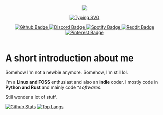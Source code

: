 <div id="header" align="center"><img src="https://cdn.discordapp.com/attachments/1064529422079758346/1064534635838717972/unnamed.gif"/></div>

<p align="center">
  <a href="https://git.io/typing-svg"><img src="https://readme-typing-svg.demolab.com?font=Fira+Code&size=15&pause=1000&width=435&lines=CODING+EVERYDAY+AND+EVERYWHERE+LIKE+A+HACKER" alt="Typing SVG" /></a>
</p>

<div id="badges" align="center">
  <a href="https://github.com/imindMan">
    <img src="https://img.shields.io/badge/Github-blue?style=for-the-badge&logo=Github&logoColor=white" alt="Github Badge"/>
  </a>
  <a href="https://discordapp.com/users/917681283595919391">
    <img src="https://img.shields.io/badge/Discord-purple?style=for-the-badge&logo=Discord&logoColor=white" alt="Discord Badge"/>
  </a>
  <a href="https://open.spotify.com/user/otcorbsq9163zy1rq8apka7u7">
    <img src="https://img.shields.io/badge/Spotify-green?style=for-the-badge&logo=Spotify&logoColor=white" alt="Spotify Badge"/>
  </a>
  <a href="https://www.reddit.com/user/imindMan">
    <img src="https://img.shields.io/badge/Reddit-orange?style=for-the-badge&logo=Reddit&logoColor=white" alt="Reddit Badge"/>
  </a>
  <a href="https://www.pinterest.com/imindMan/">
    <img src="https://img.shields.io/badge/Pinterest-red?style=for-the-badge&logo=Pinterest&logoColor=white" alt="Pinterest Badge">
  </a>
</div>
<div id="header" align="center">
  <img src="https://komarev.com/ghpvc/?username=imindMane&style=flat-square&color=blue" alt=""/>
  <img src="https://img.shields.io/github/stars/imindMan?affiliations=OWNER%2CCOLLABORATOR" alt=""/>
</div>

# A short introduction about me 

Somehow I'm not a newbie anymore. Somehow, I'm still lol. 

I'm a **Linux and FOSS** enthusiast and also an **indie** coder. I mostly code in **Python and Rust** and mainly code **softwares*.

Still wonder a lot of stuff.

[![Github Stats](https://github-readme-stats.vercel.app/api?username=imindMan&layout=compact&theme=nord&show-icons=true)](https://github.com/anuraghazra/github-readme-stats)
[![Top Langs](https://github-readme-stats.vercel.app/api/top-langs/?username=imindMan&layout=compact&theme=nord)](https://github.com/anuraghazra/github-readme-stats)

